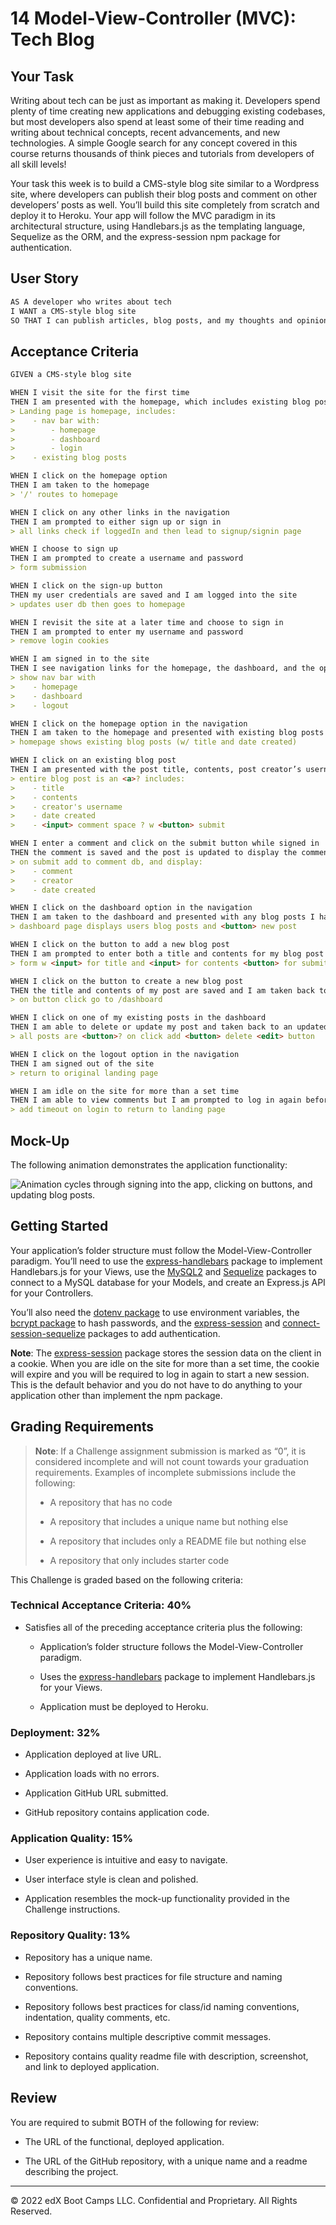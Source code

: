 # 14 Model-View-Controller (MVC): Tech Blog

## Your Task

Writing about tech can be just as important as making it. Developers spend plenty of time creating new applications and debugging existing codebases, but most developers also spend at least some of their time reading and writing about technical concepts, recent advancements, and new technologies. A simple Google search for any concept covered in this course returns thousands of think pieces and tutorials from developers of all skill levels!

Your task this week is to build a CMS-style blog site similar to a Wordpress site, where developers can publish their blog posts and comment on other developers’ posts as well. You’ll build this site completely from scratch and deploy it to Heroku. Your app will follow the MVC paradigm in its architectural structure, using Handlebars.js as the templating language, Sequelize as the ORM, and the express-session npm package for authentication.

## User Story

```md
AS A developer who writes about tech
I WANT a CMS-style blog site
SO THAT I can publish articles, blog posts, and my thoughts and opinions
```

## Acceptance Criteria

```md
GIVEN a CMS-style blog site

WHEN I visit the site for the first time
THEN I am presented with the homepage, which includes existing blog posts if any have been posted; navigation links for the homepage and the dashboard; and the option to log in
> Landing page is homepage, includes:
>    - nav bar with:
>        - homepage
>        - dashboard
>        - login
>    - existing blog posts

WHEN I click on the homepage option
THEN I am taken to the homepage
> '/' routes to homepage

WHEN I click on any other links in the navigation
THEN I am prompted to either sign up or sign in
> all links check if loggedIn and then lead to signup/signin page 

WHEN I choose to sign up
THEN I am prompted to create a username and password
> form submission

WHEN I click on the sign-up button
THEN my user credentials are saved and I am logged into the site
> updates user db then goes to homepage

WHEN I revisit the site at a later time and choose to sign in
THEN I am prompted to enter my username and password
> remove login cookies

WHEN I am signed in to the site
THEN I see navigation links for the homepage, the dashboard, and the option to log out
> show nav bar with 
>    - homepage
>    - dashboard
>    - logout

WHEN I click on the homepage option in the navigation
THEN I am taken to the homepage and presented with existing blog posts that include the post title and the date created
> homepage shows existing blog posts (w/ title and date created)

WHEN I click on an existing blog post
THEN I am presented with the post title, contents, post creator’s username, and date created for that post and have the option to leave a comment
> entire blog post is an <a>? includes:
>    - title
>    - contents
>    - creator's username
>    - date created 
>    - <input> comment space ? w <button> submit

WHEN I enter a comment and click on the submit button while signed in
THEN the comment is saved and the post is updated to display the comment, the comment creator’s username, and the date created
> on submit add to comment db, and display:
>    - comment
>    - creator
>    - date created

WHEN I click on the dashboard option in the navigation
THEN I am taken to the dashboard and presented with any blog posts I have already created and the option to add a new blog post
> dashboard page displays users blog posts and <button> new post

WHEN I click on the button to add a new blog post
THEN I am prompted to enter both a title and contents for my blog post
> form w <input> for title and <input> for contents <button> for submit

WHEN I click on the button to create a new blog post
THEN the title and contents of my post are saved and I am taken back to an updated dashboard with my new blog post
> on button click go to /dashboard 

WHEN I click on one of my existing posts in the dashboard
THEN I am able to delete or update my post and taken back to an updated dashboard
> all posts are <button>? on click add <button> delete <edit> button 

WHEN I click on the logout option in the navigation
THEN I am signed out of the site
> return to original landing page 

WHEN I am idle on the site for more than a set time
THEN I am able to view comments but I am prompted to log in again before I can add, update, or delete comments
> add timeout on login to return to landing page
```

## Mock-Up

The following animation demonstrates the application functionality:

![Animation cycles through signing into the app, clicking on buttons, and updating blog posts.](./14-mvc-homework-demo-01.gif) 

## Getting Started

Your application’s folder structure must follow the Model-View-Controller paradigm. You’ll need to use the [express-handlebars](https://www.npmjs.com/package/express-handlebars) package to implement Handlebars.js for your Views, use the [MySQL2](https://www.npmjs.com/package/mysql2) and [Sequelize](https://www.npmjs.com/package/sequelize) packages to connect to a MySQL database for your Models, and create an Express.js API for your Controllers.

You’ll also need the [dotenv package](https://www.npmjs.com/package/dotenv) to use environment variables, the [bcrypt package](https://www.npmjs.com/package/bcrypt) to hash passwords, and the [express-session](https://www.npmjs.com/package/express-session) and [connect-session-sequelize](https://www.npmjs.com/package/connect-session-sequelize) packages to add authentication.

**Note**: The [express-session](https://www.npmjs.com/package/express-session) package stores the session data on the client in a cookie. When you are idle on the site for more than a set time, the cookie will expire and you will be required to log in again to start a new session. This is the default behavior and you do not have to do anything to your application other than implement the npm package.

## Grading Requirements

> **Note**: If a Challenge assignment submission is marked as “0”, it is considered incomplete and will not count towards your graduation requirements. Examples of incomplete submissions include the following:
>
> * A repository that has no code
>
> * A repository that includes a unique name but nothing else
>
> * A repository that includes only a README file but nothing else
>
> * A repository that only includes starter code

This Challenge is graded based on the following criteria:

### Technical Acceptance Criteria: 40%

* Satisfies all of the preceding acceptance criteria plus the following:

    * Application’s folder structure follows the Model-View-Controller paradigm.

    * Uses the [express-handlebars](https://www.npmjs.com/package/express-handlebars) package to implement Handlebars.js for your Views.

    * Application must be deployed to Heroku.

### Deployment: 32%

* Application deployed at live URL.

* Application loads with no errors.

* Application GitHub URL submitted.

* GitHub repository contains application code.

### Application Quality: 15%

* User experience is intuitive and easy to navigate.

* User interface style is clean and polished.

* Application resembles the mock-up functionality provided in the Challenge instructions.

### Repository Quality: 13%

* Repository has a unique name.

* Repository follows best practices for file structure and naming conventions.

* Repository follows best practices for class/id naming conventions, indentation, quality comments, etc.

* Repository contains multiple descriptive commit messages.

* Repository contains quality readme file with description, screenshot, and link to deployed application.

## Review

You are required to submit BOTH of the following for review:

* The URL of the functional, deployed application.

* The URL of the GitHub repository, with a unique name and a readme describing the project.

---
© 2022 edX Boot Camps LLC. Confidential and Proprietary. All Rights Reserved.
